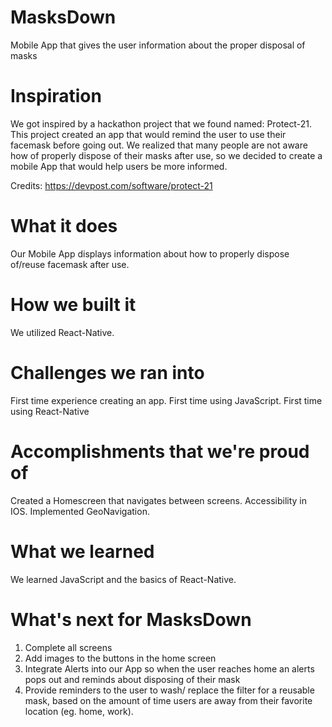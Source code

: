 # MasksDown
Mobile App that gives the user information about the proper disposal of masks

# Inspiration
We got inspired by a hackathon project that we found named: Protect-21. This project created an app that would remind the user to use their facemask before going out. 
We realized that many people are not aware how of properly dispose of their masks after use, so we decided to create a mobile App that would help users be more informed. 

Credits: https://devpost.com/software/protect-21

# What it does
Our Mobile App displays information about how to properly dispose of/reuse facemask after use. 

# How we built it
We utilized React-Native. 

# Challenges we ran into
First time experience creating an app.
First time using JavaScript.
First time using React-Native

# Accomplishments that we're proud of
Created a Homescreen that navigates between screens.
Accessibility in IOS.
Implemented GeoNavigation.

# What we learned
We learned JavaScript and the basics of React-Native. 

# What's next for MasksDown
1. Complete all screens
2. Add images to the buttons in the home screen
3. Integrate Alerts into our App so when the user reaches home an alerts pops out and reminds about disposing of their mask
2. Provide reminders to the user to wash/ replace the filter for a reusable mask, based on the amount of time users are away from their favorite location (eg. home, work). 
